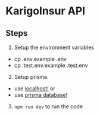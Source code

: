 # KarigoInsur API

## Steps
1. Setup the environment variables
  * cp .env.example .env
  * cp .test.env.example .test.env
2. Setup prisma.
  * use [localhost!](https://www.prisma.io/docs/1.30/get-started/01-setting-up-prisma-new-database-TYPESCRIPT-t002/) 
  or
  * use [prisma database!](https://www.prisma.io/docs/get-started/01-setting-up-prisma-demo-server-TYPESCRIPT-t001/)
3. `npm run dev` to run the code